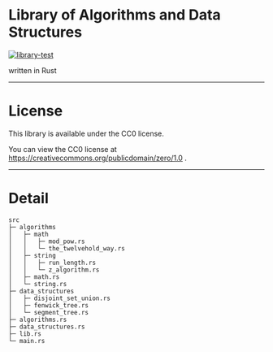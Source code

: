 # Library of Algorithms and Data Structures
[![library-test](https://github.com/Nanashima21/library-rs/actions/workflows/rust.yml/badge.svg)](https://github.com/Nanashima21/library-rs/actions/workflows/rust.yml)

written in Rust

---

# License

This library is available under the CC0 license.

You can view the CC0 license at https://creativecommons.org/publicdomain/zero/1.0 .

---

# Detail

```
src
├─ algorithms
│   ├─ math
│   │   ├─ mod_pow.rs
│   │   └─ the_twelvehold_way.rs
│   ├─ string
│   │   ├─ run_length.rs
│   │   └─ z_algorithm.rs
│   ├─ math.rs
│   └─ string.rs
├─ data_structures
│   ├─ disjoint_set_union.rs 
│   ├─ fenwick_tree.rs  
│   └─ segment_tree.rs       
├─ algorithms.rs
├─ data_structures.rs
├─ lib.rs
└─ main.rs
```
